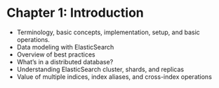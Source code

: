 # Chapter 1: Introduction #

* Terminology, basic concepts, implementation, setup, and basic operations.
* Data modeling with ElasticSearch
* Overview of best practices
* What’s in a distributed database?
* Understanding ElasticSearch cluster, shards, and replicas
* Value of multiple indices, index aliases, and cross-index operations